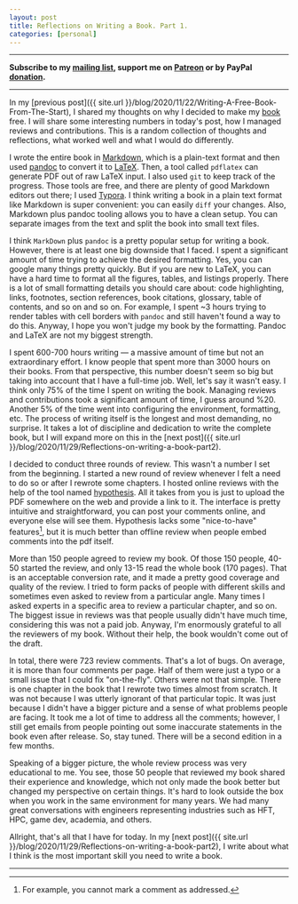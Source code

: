 ```yaml
---
layout: post
title: Reflections on Writing a Book. Part 1.
categories: [personal]
---
```


------
**Subscribe to my [mailing list](https://mailchi.mp/4eb73720aafe/easyperf), support me on [Patreon](https://www.patreon.com/dendibakh) or by PayPal [donation](https://www.paypal.com/cgi-bin/webscr?cmd=_donations&business=TBM3NW8TKTT34&currency_code=USD&source=url).**

------

In my [previous post]({{ site.url }}/blog/2020/11/22/Writing-A-Free-Book-From-The-Start), I shared my thoughts on why I decided to make my [book](https://book.easyperf.net/perf_book) free. I will share some interesting numbers in today's post, how I managed reviews and contributions. This is a random collection of thoughts and reflections, what worked well and what I would do differently.

I wrote the entire book in [Markdown](https://en.wikipedia.org/wiki/Markdown), which is a plain-text format and then used [pandoc](https://pandoc.org/) to convert it to [LaTeX](https://www.latex-project.org/). Then, a tool called `pdflatex` can generate PDF out of raw LaTeX input. I also used `git` to keep track of the progress. Those tools are free, and there are plenty of good Markdown editors out there; I used [Typora](https://typora.io/). I think writing a book in a plain text format like Markdown is super convenient: you can easily `diff` your changes. Also, Markdown plus pandoc tooling allows you to have a clean setup. You can separate images from the text and split the book into small text files.

I think `MarkDown` plus `pandoc` is a pretty popular setup for writing a book. However, there is at least one big downside that I faced. I spent a significant amount of time trying to achieve the desired formatting. Yes, you can google many things pretty quickly. But if you are new to LaTeX, you can have a hard time to format all the figures, tables, and listings properly. There is a lot of small formatting details you should care about: code highlighting, links, footnotes, section references, book citations, glossary, table of contents, and so on and so on. For example, I spent ~3 hours trying to render tables with cell borders with `pandoc` and still haven't found a way to do this. Anyway, I hope you won't judge my book by the formatting. Pandoc and LaTeX are not my biggest strength.

I spent 600-700 hours writing — a massive amount of time but not an extraordinary effort. I know people that spent more than 3000 hours on their books. From that perspective, this number doesn't seem so big but taking into account that I have a full-time job. Well, let's say it wasn't easy. I think only 75% of the time I spent on writing the book. Managing reviews and contributions took a significant amount of time, I guess around %20. Another 5% of the time went into configuring the environment, formatting, etc. The process of writing itself is the longest and most demanding, no surprise. It takes a lot of discipline and dedication to write the complete book, but I will expand more on this in the [next post]({{ site.url }}/blog/2020/11/29/Reflections-on-writing-a-book-part2).

I decided to conduct three rounds of review. This wasn't a number I set from the beginning. I started a new round of review whenever I felt a need to do so or after I rewrote some chapters. I hosted online reviews with the help of the tool named [hypothesis](https://web.hypothes.is/). All it takes from you is just to upload the PDF somewhere on the web and provide a link to it. The interface is pretty intuitive and straightforward, you can post your comments online, and everyone else will see them. Hypothesis lacks some "nice-to-have" features[^1], but it is much better than offline review when people embed comments into the pdf itself.

More than 150 people agreed to review my book. Of those 150 people, 40-50 started the review, and only 13-15 read the whole book (170 pages). That is an acceptable conversion rate, and it made a pretty good coverage and quality of the review. I tried to form packs of people with different skills and sometimes even asked to review from a particular angle. Many times I asked experts in a specific area to review a particular chapter, and so on. The biggest issue in reviews was that people usually didn't have much time, considering this was not a paid job. Anyway, I'm enormously grateful to all the reviewers of my book. Without their help, the book wouldn't come out of the draft.

In total, there were 723 review comments. That's a lot of bugs. On average, it is more than four comments per page. Half of them were just a typo or a small issue that I could fix "on-the-fly". Others were not that simple. There is one chapter in the book that I rewrote two times almost from scratch. It was not because I was utterly ignorant of that particular topic. It was just because I didn't have a bigger picture and a sense of what problems people are facing. It took me a lot of time to address all the comments; however, I still get emails from people pointing out some inaccurate statements in the book even after release. So, stay tuned. There will be a second edition in a few months.

Speaking of a bigger picture, the whole review process was very educational to me. You see, those 50 people that reviewed my book shared their experience and knowledge, which not only made the book better but changed my perspective on certain things. It's hard to look outside the box when you work in the same environment for many years. We had many great conversations with engineers representing industries such as HFT, HPC, game dev, academia, and others.

Allright, that's all that I have for today. In my [next post]({{ site.url }}/blog/2020/11/29/Reflections-on-writing-a-book-part2), I write about what I think is the most important skill you need to write a book.

---

[^1]: For example, you cannot mark a comment as addressed.
